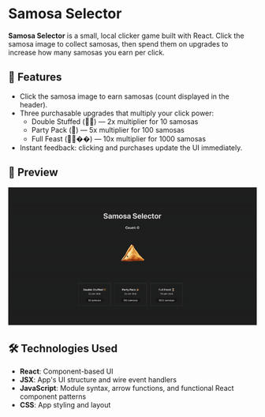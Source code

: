 # Samosa Selector
**Samosa Selector** is a small, local clicker game built with React. Click the samosa image to collect samosas, then spend them on upgrades to increase how many samosas you earn per click.

## 🚀 Features
- Click the samosa image to earn samosas (count displayed in the header).
- Three purchasable upgrades that multiply your click power:
  - Double Stuffed (👯‍♀️) — 2x multiplier for 10 samosas
  - Party Pack (🎉) — 5x multiplier for 100 samosas
  - Full Feast (👩🏽‍��) — 10x multiplier for 1000 samosas
- Instant feedback: clicking and purchases update the UI immediately.

## 📸 Preview
<img src="./public/preview.gif" alt="Samosa Selector Preview" width="850"/>

## 🛠️ Technologies Used
- **React**: Component-based UI
- **JSX**: App's UI structure and wire event handlers
- **JavaScript**: Module syntax, arrow functions, and functional React component patterns
- **CSS**: App styling and layout